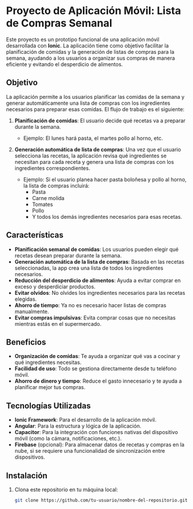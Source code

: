 # Proyecto de Aplicación Móvil: Lista de Compras Semanal

Este proyecto es un prototipo funcional de una aplicación móvil desarrollada con **Ionic**. La aplicación tiene como objetivo facilitar la planificación de comidas y la generación de listas de compras para la semana, ayudando a los usuarios a organizar sus compras de manera eficiente y evitando el desperdicio de alimentos.

## Objetivo

La aplicación permite a los usuarios planificar las comidas de la semana y generar automáticamente una lista de compras con los ingredientes necesarios para preparar esas comidas. El flujo de trabajo es el siguiente:

1. **Planificación de comidas**: El usuario decide qué recetas va a preparar durante la semana.
   - Ejemplo: El lunes hará pasta, el martes pollo al horno, etc.
   
2. **Generación automática de lista de compras**: Una vez que el usuario selecciona las recetas, la aplicación revisa qué ingredientes se necesitan para cada receta y genera una lista de compras con los ingredientes correspondientes.

   - Ejemplo: Si el usuario planea hacer pasta boloñesa y pollo al horno, la lista de compras incluirá:
     - Pasta
     - Carne molida
     - Tomates
     - Pollo
     - Y todos los demás ingredientes necesarios para esas recetas.

## Características

- **Planificación semanal de comidas**: Los usuarios pueden elegir qué recetas desean preparar durante la semana.
- **Generación automática de la lista de compras**: Basada en las recetas seleccionadas, la app crea una lista de todos los ingredientes necesarios.
- **Reducción del desperdicio de alimentos**: Ayuda a evitar comprar en exceso y desperdiciar productos.
- **Evitar olvidos**: No olvides los ingredientes necesarios para las recetas elegidas.
- **Ahorro de tiempo**: Ya no es necesario hacer listas de compras manualmente.
- **Evitar compras impulsivas**: Evita comprar cosas que no necesitas mientras estás en el supermercado.

## Beneficios

- **Organización de comidas**: Te ayuda a organizar qué vas a cocinar y qué ingredientes necesitas.
- **Facilidad de uso**: Todo se gestiona directamente desde tu teléfono móvil.
- **Ahorro de dinero y tiempo**: Reduce el gasto innecesario y te ayuda a planificar mejor tus compras.

## Tecnologías Utilizadas

- **Ionic Framework**: Para el desarrollo de la aplicación móvil.
- **Angular**: Para la estructura y lógica de la aplicación.
- **Capacitor**: Para la integración con funciones nativas del dispositivo móvil (como la cámara, notificaciones, etc.).
- **Firebase** (opcional): Para almacenar datos de recetas y compras en la nube, si se requiere una funcionalidad de sincronización entre dispositivos.

## Instalación

1. Clona este repositorio en tu máquina local:
   ```bash
   git clone https://github.com/tu-usuario/nombre-del-repositorio.git

